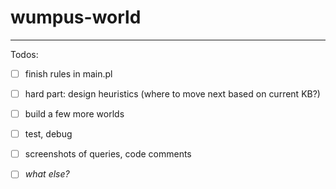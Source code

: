 # wumpus-world
-----------------------
Todos:
- [ ] finish rules in main.pl
- [ ] hard part: design heuristics (where to move next based on current KB?)
- [ ] build a few more worlds
- [ ] test, debug
- [ ] screenshots of queries, code comments
- [ ] *what else?*

